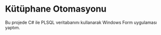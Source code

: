 # Kütüphane Otomasyonu
Bu projede C# ile PLSQL veritabanını kullanarak Windows Form uygulaması yaptım.
